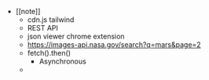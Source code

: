 - [[note]]
	- cdn.js tailwind
	- REST API
	- json viewer chrome extension
	- https://images-api.nasa.gov/search?q=mars&page=2
	- fetch().then()
		- Asynchronous
	-
